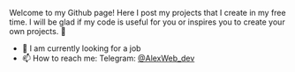 Welcome to my Github page! Here I post my projects that I create in my free time. I will be glad if my code is useful for you or inspires you to create your own projects. 👋

- 🔭 I am currently looking for a job
- 📫 How to reach me: Telegram: [@AlexWeb_dev](https://t.me/AlexWeb_Dev)
<!--
**AlexWebDev-coder/AlexWebDev-coder** is a ✨ _special_ ✨ repository because its `README.md` (this file) appears on your GitHub profile.

Here are some ideas to get you started:

- 🔭 I am currently looking for a job
- 🌱 I’m currently learning ...
- 👯 I’m looking to collaborate on ...
- 🤔 I’m looking for help with ...
- 💬 Ask me about ...
- 📫 How to reach me: 
- 😄 Pronouns: ...
- ⚡ Fun fact: ...
-->
